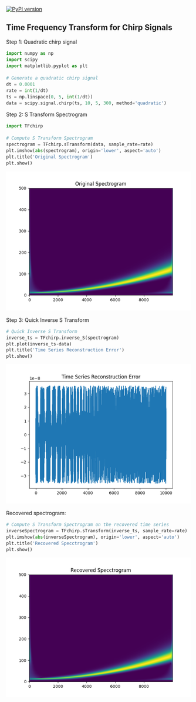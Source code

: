[![PyPI version](https://badge.fury.io/py/TFchirp.svg)](https://badge.fury.io/py/TFchirp)

## Time Frequency Transform for Chirp Signals

Step 1: Quadratic chirp signal

```Python
import numpy as np
import scipy
import matplotlib.pyplot as plt

# Generate a quadratic chirp signal
dt = 0.0001
rate = int(1/dt)
ts = np.linspace(0, 5, int(1/dt))
data = scipy.signal.chirp(ts, 10, 5, 300, method='quadratic')
```

Step 2: S Transform Spectrogram

```Python
import TFchirp

# Compute S Transform Spectrogram
spectrogram = TFchirp.sTransform(data, sample_rate=rate)
plt.imshow(abs(spectrogram), origin='lower', aspect='auto')
plt.title('Original Spectrogram')
plt.show()
```

![Original Spectrogram](https://raw.githubusercontent.com/xli2522/TFchirp/main/img/original_spectrogram.png)

Step 3: Quick Inverse S Transform

```Python
# Quick Inverse S Transform
inverse_ts = TFchirp.inverse_S(spectrogram)
plt.plot(inverse_ts-data)
plt.title('Time Series Reconstruction Error')
plt.show()
```

![Reconstruction Error](https://raw.githubusercontent.com/xli2522/TFchirp/main/img/reconstruction_error.png)

Recovered spectrogram:

```Python
# Compute S Transform Spectrogram on the recovered time series
inverseSpectrogram = TFchirp.sTransform(inverse_ts, sample_rate=rate)
plt.imshow(abs(inverseSpectrogram), origin='lower', aspect='auto')
plt.title('Recovered Specctrogram')
plt.show()
```

![Recovered](https://raw.githubusercontent.com/xli2522/TFchirp/main/img/recovered_spectrogram.png)

